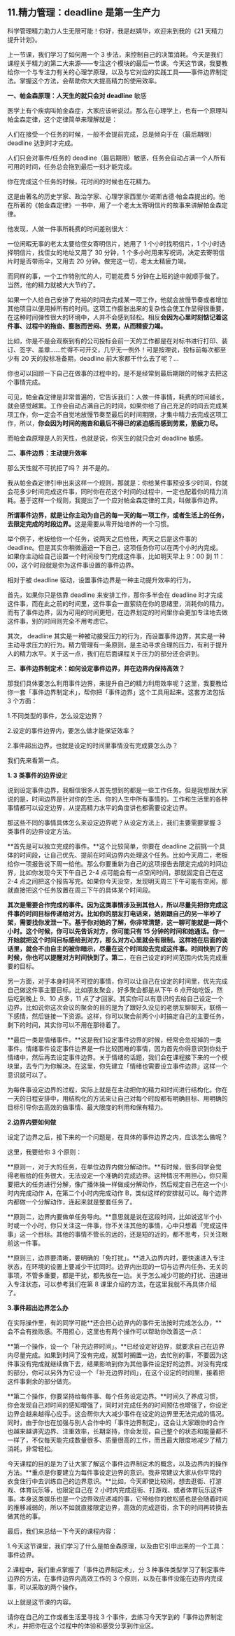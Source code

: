 ## 11.精力管理：deadline 是第一生产力
科学管理精力助力人生无限可能！你好，我是赵婧华，欢迎来到我的《21 天精力提升计划》。


上一节课，我们学习了如何用一个 3 步法，来控制自己的决策消耗。今天是我们课程关于精力的第二大来源——专注这个模块的最后一节课。今天这节课，我要教给你一个与专注力有关的心理学原理，以及与它对应的实践工具——事件边界制定法。掌握这个方法，会帮助你大大提高精力的使用效率。


**一、帕金森原理：人天生的就只会对 deadline** 敏感


医学上有个疾病叫帕金森症，大家应该听说过。那么在心理学上，也有一个原理叫帕金森定律，‌这个定律简单来理解就是：


人们在接受一个任务的时候，一般不会提前完成，总是倾向于在（最后期限）deadline 达到时才完成。


人们只会对事件/任务的 deadline（最后期限）敏感，任务会自动占满一个人所有可用的时间，任务总会拖到最后一刻才能完成。


你在完成这个任务的时候，花时间的时候也在花精力。


这是由著名的历史学家、政治学家、心理学家西里尔·诺斯古德·帕金森提出的。他在所著的《帕金森定律》一书中，用了一个老太太寄明信片的故事来讲解帕金森定律。


他发现，人做一件事所耗费的时间差别很大：


一位闲暇无事的老太太要给侄女寄明信片，她用了 1 个小时找明信片，1 个小时选择明信片，找侄女的地址又用了 30 分钟，1 个多小时用来写祝词，决定去寄明信片时是否带雨伞，又用去 20 分钟。做完这一切，老太太精疲力竭。


而同样的事，一个工作特别忙的人，可能花费 5 分钟在上班的途中就顺手做了。当然，他的精力就被大大节约了。


如果一个人给自己安排了充裕的时间去完成某一项工作，他就会放慢节奏或者增加其他项目以便用掉所有的时间。这项工作膨胀出来的复杂性会使工作显得很重要，在这种时间弹性很大的环境中，人并不会感到轻松。相反**会因为心里时刻惦记着这件事、过程中的拖沓、膨胀而苦闷、劳累，从而精疲力竭。**


比如，你是不是会观察到有的公司投标会前一天的工作都是在对标书进行打印、装订、签字、盖章……忙得不可开交，几乎无一例外！可是按理说，投标前每次都至少有 20 天的投标准备期，deadline 前大家都干什么去了呢？…


你也可以回顾一下自己在做事的过程中的，是不是经常到最后期限的时候才去把这个事情完成。‌‌


可见，帕金森定律是非常普遍的，它告诉我们：人做一件事情，耗费的时间越长，就会感觉越累。工作会自动占满自己的时间，如果你给了自己充足的时间去完成某项工作，你一定会不自觉地放慢节奏至最后的时间期限，才集中精力去完成这项工作，所以，**你会因为时间的拖沓和最后不得已的紧迫感而感到劳累，筋疲力尽。**


而帕金森原理是人的天性，也就是说，你天生的就只会对 deadline 敏感。


**二、事件边界：主动提升效率**


那么天性就不可抗拒了吗？ 并不是的。


我从帕金森定律引申出来这样一个规则，那就是：你给某件事预设多少时间，你就会花多少时间完成这件事，同时你在花这个时间的过程中，一定也配着你的精力消耗。基于这样一个规则，我提出了一个应对帕金森定律的工具，叫做事件边界。


**所谓事件边界，就是让你主动为自己的每一天‌‌的每一项工作，‌‌或者生活上的任务，去限定完成的时段边界。**‌‌这是需要从零开始培养的一个习惯。‌‌


举个例子，‌‌老板给你一个任务，说两天之后给我，两天之后是这件事的 deadline。但是其实你稍微逼迫一下自己，这项任务你可以在两个小时内完成。如果你主动给自己设置一个时间段专门完成这件事，比如明天早上 9：00 到 11：00，这个时段就是你为这件事设置的事件边界。 


相对于被 deadline 驱动，设置事件边界是一种主动提升效率的行为。


首先，如果你只是依靠 deadline 来安排工作，那你多半会在 deadline 时才完成这件事，而在此之前的时间里，这件事会一直萦绕在你的思绪里，消耗你的精力。而有了事件边界，因为可用的时间更短，在边界划定的时间里你会更加专注地去做这件事，别的时间则完全不用考虑它。


其次， deadline 其实是一种被动接受压力的行为，而设置事件边界，其实是一种主动寻求压力的行为。精力管理有一条原则，是主动寻求合理的压力，有利于提升人的精力水平。关于这一点，我们在后面课程关于压力的部分还会讲到。 


**三、事件边界制定术：如何设定事件边界，并在边界内保持高效？**


那我们具体要怎么利用事件边界，来提升自己的精力利用效率呢？这里，我要教给你一套「事件边界制定术」，帮你把「事件边界」这个工具用起来。这套方法包括 3 个方面：


1.不同类型的事件，怎么设定边界？


2.设定的事件边界内，要怎么做才能保证效率？


2.事件超出边界，也就是设定的时间里事情没有完成要怎么办？ 


我们先来看第一点。


**1. 3 类事件的边界设**定


说到设定事件边界，我相信很多人首先想到的都是一些工作任务。‌‌但是我想跟大家说的是，时间边界是针对你的生活、你的人生中所有事情的。‌‌工作和生活里的各种事情都可以设定边界，从提高精力水平的角度讲也都需要设定边界。


那这些不同的事情具体怎么来设定边界呢？从设定方法上，我们主要需要掌握 3 类事件的边界设定方法。


**首先是可以独立完成的事件。**这个比较简单，你要在 deadline 之前挑一个具体的时间段，让自己优先、提前在时间边界内处理这个任务。比如‌‌今天周二，老板给你一项报告说下周一给他。那么你要重新为自己的这项报告去限定完成的时间边界，比如你发现今天下午自己 2-4 点可能会有一点空闲时间，那就固定自己在这 2-4 点之间把这个报告写完。如果你今天没空，发现明天周三下午可能有空闲，那就直接把这个任务放置在周三下午的具体某个时间段。


**其次是需要合作完成的事件。**因为这类事情涉及到其他人，所以尽量先把你完成这件事的时间目标传递给对方。比如你的朋友打电话来，她刚跟自己的另一半吵了架，‌‌需要找你发泄一下。基于你对她的了解，你非常清楚，这一聊可能就是一两个小时。‌‌这个时候，你可以先告诉对方，你可能只有 15 分钟的时间和她通话。‌‌你一开始‌‌就把这个时间目标感给到对方，‌‌那么对方心里就会有限制。这样她在后面的谈话里，就会不由自主的被你暗示，尽量在这个时间段去完成这件事。‌‌时间快到了的时候，你也可以提醒‌‌对方时间快到**了。‌‌第**二，在自己设定的时间范围内优先完成重要的目标。


‌‌另一方面，对于本身时间不可控的事情，你可以让自己在设定的时间里，优先完成自己做这件事主要目标。比如朋友聚会，好多聚会都是从下午 6 点开始吃饭，然后吃到晚上 9、10 点多，11 点了才回家。‌‌其实你可以有意识的去给自己设定一个边界，比如说你这次会议的聚会的目的是为了跟好久没见的老朋友聊聊天，联络一下感情，‌‌然后链接一下资源。‌‌这样，你可以聚会前两个小时搞定自己的主要任务，剩下的时间，其实你可以不用在那待着了。‌‌


**最后一类是情绪事件。**这是我们设定事件边界的时候，经常会忽视掉的一类事件。情绪事件设定事件边界是一件比较困难的事情，因为首先你得意识到你处于情绪中，然后再去设定事件边界。关于情绪的话题，我们会在课程接下来的一个模块里，去专门为你解决。在这里，你先建立「情绪也需要设立事件边界」这样一个意识就可以了。


为每件事设定边界的过程，实际上就是在主动把你的精力和时间进行结构化。你在一天的日程安排中，用结构化的方法来让自己对每个时段都有明确目标、用明确的目标引导你去高效的做事情、最大限度的利用和保有精力。


**2.边界内要如何做**


设定了边界之后，接下来的一个问题是，在具体的事件边界之内，应该怎么做呢？


这里，我要给你 3 个原则：


**原则一，对于大的任务，在单位边界内做分解动作。**有时候，很多同学会觉得老板给的任务很大，无法设定一个准确的完成边界。这种情况不用担心，你只需要把大的任务进行分解，像广播体操一样做成分解动作，然后规定自己在这一个小时内完成动作 A，在第二个小时内完成动作 B，类似这样的安排就可以。每个边界内都做一个分解动作，连起来就是整套任务了。


**原则二，边界内要做‌‌单任务导向。**意思就是说在这段时间，比如说这半个小时或一个小时，你只关注这一件事，‌‌你不关注其他的事情，‌‌心中只想着「完成这件事」这一个目标。其他的事情不管长的远的，‌‌还是短的近的，都不思考，只关注眼前这一件事。‌‌


**原则三，边界要清晰，要明确的「免打扰」。**进入边界内时，要快速进入专注状态，在环境的设置上要减少干扰同时。边界内出现的一切与边界内任务、无关的事项，不管多重要，都是干扰，都先放在一边。关于怎么减少可能的打扰、迅速进入专注状态，可以参考我们在第 8 课里介绍的方法，在这里我就不再具体介绍了。


**3.事件超出边界怎么办**


在实际操作里，有的同学可能**还会担心边界内的事件无法按时完成怎么办，**会不会有挫败感。不用担心，这里也有两个操作可以帮助你改善这一点： 


**第一个操作，设一个「补充边界时间」。**已经设定好边界，就要求自己在边界内尽量完成。如果到时间了没有完成，就暂时搁置一边，去忙别的事，不要因为这件事没有完成就继续做下去，结果影响到你为其他事件设定好的边界。对没有完成的部分，你可以另外为它设一个「补充边界时间」，在这个设定的时间里，接着把这件事剩余的部分做完。


**第二个操作，你要坚持给每件事、每个任务设定边界。**时间久了养成习惯，你会发现自己对时间的感知增强了，同时对完成任务的时间预估也增强了，你设定边界会越来越得心应手。这会帮你大大减少事件在设定的边界里无法完成的情况。同时，由于你也在加强与别人合作中的「事件边界制定」，这会让大家跟你的合作也越来越讲究边界、注重效率，长期坚持，你会发现，自己整个的状态和能量都不一样了，不仅每天能完成数量很多、质量很高的工作，而且最大限度地减少了精力消耗，非常轻松。


今天课程的目的是为了让大家了解这个事件边界制定术的概念，以及边界内的操作方法。**重点是你要建立为每件事设定边界的意识。我非常建议大家从你平常的衣食住行中去训练自己的边界意识。**比如，今天即使比较闲，想去逛街、打游戏、体育玩乐等，也限定自己在 2 小时内完成逛街、打游戏、或者体育玩乐这件事。本身这类娱乐也是一个边界效应递减的事，它带给你的放松感也是会随着时间的推移减弱的，所以不如就直接限定边界，高效的完成逛街，余下的时间再转换去做其他的事。


最后，我们来总结一下今天的课程内容：


1.今天这节课里，我们学习了什么是帕金森原理，以及由它引申出来的一个工具：事件边界。


2.课程中，我们重点掌握了「事件边界制定术」，分 3 种事件类型学习了制定事件边界的方法，在事件边界内高效工作的 3 个原则，以及在事件没能在边界内完成事，可以采取的两个操作。


以上就是这节课的内容。


请你在自己的工作或者生活里寻找 3 个事件，去练习今天学到的「事件边界制定术」，并把你在这个过程中的体验和感受分享到作业区。

